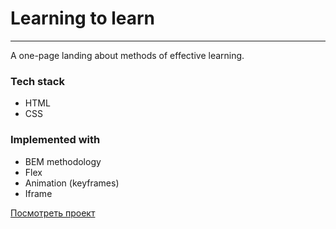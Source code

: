 # Learning to learn

---------------

A one-page landing about methods of effective learning.


### Tech stack

- HTML
- CSS

### Implemented with

- BEM methodology
- Flex
- Animation (keyframes)
- Iframe


[Посмотреть проект](https://olga-mishareva.github.io/how-to-learn/)



